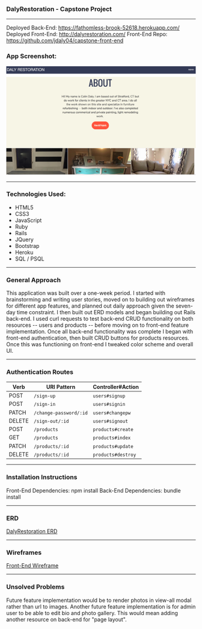 ### DalyRestoration - Capstone Project
---
Deployed Back-End: https://fathomless-brook-52618.herokuapp.com/
Deployed Front-End: http://dalyrestoration.com/
Front-End Repo: https://github.com/jdaly04/capstone-front-end


### App Screenshot:
![Alt text](/app/images/app_screenshot.png)

---
### Technologies Used:
- HTML5
- CSS3
- JavaScript
- Ruby
- Rails
- JQuery
- Bootstrap
- Heroku
- SQL / PSQL

---
### General Approach
This application was built over a one-week period. I started with brainstorming and writing user stories, moved on to building out wireframes for different app features, and planned out daily approach given the seven-day time constraint. I then built out ERD models and began building out Rails back-end. I used curl requests to test back-end CRUD functionality on both resources -- users and products -- before moving on to front-end feature implementation. Once all back-end functionality was complete I began with front-end authentication, then built CRUD buttons for products resources. Once this was functioning on front-end I tweaked color scheme and overall UI.

---
### Authentication Routes

| Verb   | URI Pattern            | Controller#Action |
|--------|------------------------|-------------------|
| POST   | `/sign-up`             | `users#signup`    |
| POST   | `/sign-in`             | `users#signin`    |
| PATCH  | `/change-password/:id` | `users#changepw`  |
| DELETE | `/sign-out/:id`        | `users#signout`   |
| POST   | `/products`            | `products#create` |
| GET    | `/products`            | `products#index`  |
| PATCH  | `/products/:id`        | `products#update` |
| DELETE | `/products/:id`        |`products#destroy` |

---
### Installation Instructions
Front-End Dependencies: npm install
Back-End Dependencies: bundle install

---
### ERD
[DalyRestoration ERD](https://editor.ponyorm.com/user/jdaly04/DalyRestoration)

---
### Wireframes
[Front-End Wireframe](http://i.imgur.com/zKT2SuA.jpg)

---
### Unsolved Problems
Future feature implementation would be to render photos in view-all modal rather than url to images.
Another future feature implementation is for admin user to be able to edit bio and photo gallery. This would mean adding another resource on back-end for "page layout".
